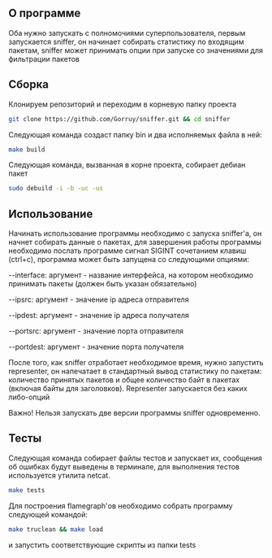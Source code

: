 ## О программе

Оба нужно запускать с полномочиями суперпользователя, первым запускается sniffer, он начинает собирать статистику по входящим пакетам, sniffer может принимать опции при запуске со значениями для фильтрации пакетов

## Сборка
Клонируем репозиторий и переходим в корневую папку проекта
```sh
git clone https://github.com/Gorruy/sniffer.git && cd sniffer
```
Следующая команда создаст папку bin и два исполняемых файла в ней:
 ```sh
make build
 ```

Следующая команда, вызванная в корне проекта, собирает дебиан пакет
```sh
sudo debuild -i -b -uc -us
 ```
## Использование
Начинать использование программы необходимо с запуска sniffer'a, он начнет собирать данные о пакетах, для завершения работы программы необходимо послать программе сигнал SIGINT сочетанием клавиш (ctrl+c), программа может быть запущена со следующими опциями:

--interface: аргумент - название интерфейса, на котором необходимо принимать пакеты (должен быть указан обязательно)

--ipsrc: аргумент - значение ip адреса отправителя

--ipdest: аргумент - значение ip адреса получателя

--portsrc: аргумент - значение порта отправителя

--portdest: аргумент - значение порта получателя

После того, как sniffer отработает необходимое время, нужно запустить representer, он напечатает в стандартный вывод статистику по пакетам: 
количество принятых пакетов и общее количество байт в пакетах (включая байты для заголовков). Representer запускается без каких либо-опций

Важно! Нельзя запускать две версии программы sniffer одновременно.

## Тесты
Следующая команда собирает файлы тестов и запускает их, сообщения об ошибках будут выведены в терминале, для выполнения тестов используется утилита netcat.
```sh
make tests
 ```
Для построения flamegraph'ов необходимо собрать программу следующей командой:
```sh
make truclean && make load
 ```
 и запустить соответствующие скрипты из папки tests
